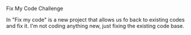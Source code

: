 Fix My Code Challenge

In "Fix my code" is a new project that allows us fo back to existing codes and fix it.
I'm not coding anything new, just fixing the existing code base.
